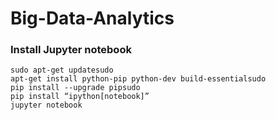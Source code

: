 # Big-Data-Analytics


### Install Jupyter notebook
```
sudo apt-get updatesudo 
apt-get install python-pip python-dev build-essentialsudo 
pip install --upgrade pipsudo 
pip install “ipython[notebook]”
jupyter notebook
```

